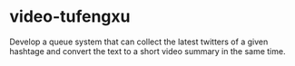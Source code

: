 # video-tufengxu
Develop a queue system that can collect the latest twitters of a given hashtage and convert the text to a short video summary in the same time.
